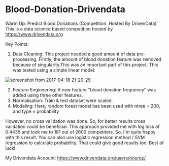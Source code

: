 # Blood-Donation-Drivendata
Warm Up: Predict Blood Donations (Competition: Hosted By DrivenData) 
This is a data science based competition hosted by https://www.drivendata.org

Key Points:
 
  1. Data Cleaning: This project needed a good amount of data pre-processing. Firstly, the amount of blood donation       feature was removed because of singularity.This was an important part of this project. This was tested using a simple linear model:
  
  ![screenshot from 2017-04-18 21-20-29](https://cloud.githubusercontent.com/assets/24511419/25144182/c5128f02-248e-11e7-88df-9e6c32b8a052.png)
  
  2. Feature Engineering: A new feature "blood donation frequency" was added using three other features.
  3. Normalisation: Train & test dataset were scaled.
  4. Modeling: Here, random forest model has been used with ntree = 200, and type = probability
  
  
However, no cross validation was done. So, for better results cross validation could be beneficial.
This approach provided me with log loss of 0.4435 and took me to 181 out of 2600 competitors. So,
I'm quite happy with this result. You can also use logistic regression method / SVM regression to
calculate probability. That could give good results too. Best of luck!

My Drivendata Account: https://www.drivendata.org/users/nouroz/
  
  
